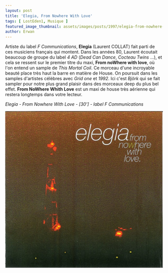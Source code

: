 ```yaml
---
layout: post
title: 'Elegia, From Nowhere With Love'
tags: [ LostEden1, Musique ]
featured_image_thumbnail: assets/images/posts/1997/elegia-from-nowhere-with-love.jpg
author: Erwan
---
```


Artiste du label *F Communications*, **Elegia** (Laurent COLLAT) fait parti de ces musiciens français qui montent. Dans les années 80, Laurent écoutait beaucoup de groupe du label *4 AD* (*Dead Can Dance*, *Cocteau Twins* ...), et cela se ressent sur le premier titre du maxi, **From noWhere with love**, où l'on entend un sample de *This Mortal Coil*. Ce morceau d'une incroyable beauté place très haut la barre en matière de House. On poursuit dans les samples d'artistes célèbres avec *Grid one* et *1992*. Ici c'est *Björk* qui se fait sampler pour notre plus grand plaisir dans des morceaux deep du plus bel effet. **From NoWhere Whith Love** est un maxi de house très aérienne qui restera longtemps dans votre lecteur.

*Elegia - From Nowhere With Love - [30'] - label F Communications*

![Elegia, From Nowhere With Love](assets/images/posts/1997/elegia-from-nowhere-with-love.jpg) 